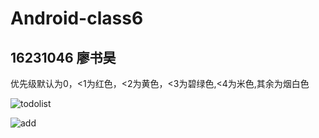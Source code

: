 # Android-class6
## 16231046 廖书昊
优先级默认为0，<1为红色，<2为黄色，<3为碧绿色,<4为米色,其余为烟白色

![todolist](https://github.com/entarromsf/Android-class6/edit/master/mdsorce/1.png)

![add](https://github.com/entarromsf/Android-class6/edit/master/mdsorce/2.png)
